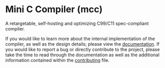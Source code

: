 # Mini C Compiler (mcc)

A retargetable, self-hosting and optimizing C99/C11 spec-compliant compiler.

If you would like to learn more about the internal implementation of the compiler,
as well as the design details; please view the [documentation](/doc). If you would
like to report a bug or directly contribute to the project, please take the time to
read through the documentation as well as the additional information contained
within the [contributing](/CONTRIBUTING) file.

